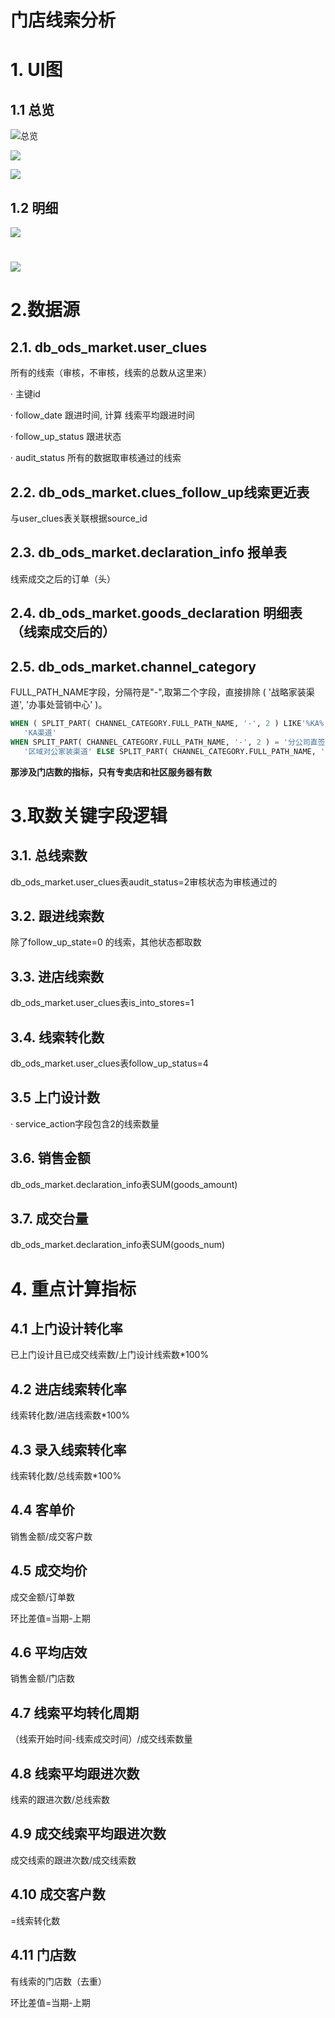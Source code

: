 # 门店线索分析

# 1. UI图

## 1.1 总览

![总览](images/门店线索分析/线索_1_m_1.png)



![](images/门店线索分析/线索_1_m_2.png)

![](images/门店线索分析/线索_1_m_3.png)

## 1.2 明细

![](images/门店线索分析/线索_2_m_1.png)

# ![](images/门店线索分析/线索_2_m_2.png)

# 2.数据源

## 2.1.    db_ods_market.user_clues

所有的线索（审核，不审核，线索的总数从这里来）

·    主键id

·    follow_date 跟进时间, 计算 线索平均跟进时间

·    follow_up_status 跟进状态

·    audit_status   所有的数据取审核通过的线索

## 2.2.  db_ods_market.clues_follow_up线索更近表  

与user_clues表关联根据source_id

## 2.3.  db_ods_market.declaration_info 报单表   

线索成交之后的订单（头）

## 2.4. db_ods_market.goods_declaration 明细表（线索成交后的）

## 2.5. db_ods_market.channel_category 

FULL_PATH_NAME字段，分隔符是"-",取第二个字段，直接排除 ( '战略家装渠道', '办事处营销中心' )。

```sql
WHEN ( SPLIT_PART( CHANNEL_CATEGORY.FULL_PATH_NAME, '-', 2 ) LIKE'%KA%' OR SPLIT_PART( CHANNEL_CATEGORY.FULL_PATH_NAME, '-', 2 ) = '传统百货' ) THEN
   'KA渠道' 
WHEN SPLIT_PART( CHANNEL_CATEGORY.FULL_PATH_NAME, '-', 2 ) = '分公司直签家装定制' THEN
   '区域对公家装渠道' ELSE SPLIT_PART( CHANNEL_CATEGORY.FULL_PATH_NAME, '-', 2 )
```

**那涉及门店数的指标，只有专卖店和社区服务器有数**



# 3.取数关键字段逻辑

## 3.1.    总线索数

db_ods_market.user_clues表audit_status=2审核状态为审核通过的

## 3.2.    跟进线索数

除了follow_up_state=0 的线索，其他状态都取数

## 3.3.    进店线索数

db_ods_market.user_clues表is_into_stores=1

## 3.4.    线索转化数

db_ods_market.user_clues表follow_up_status=4

## 3.5    上门设计数

·    service_action字段包含2的线索数量

## 3.6.    销售金额

db_ods_market.declaration_info表SUM(goods_amount)

## 3.7.    成交台量

db_ods_market.declaration_info表SUM(goods_num)



# 4. 重点计算指标

## 4.1 上门设计转化率

已上门设计且已成交线索数/上门设计线索数*100%

## 4.2 进店线索转化率

线索转化数/进店线索数*100%

## 4.3 录入线索转化率

线索转化数/总线索数*100%

## 4.4 客单价

销售金额/成交客户数

## 4.5 成交均价

成交金额/订单数

环比差值=当期-上期

## 4.6 平均店效

销售金额/门店数

## 4.7 线索平均转化周期

（线索开始时间-线索成交时间）/成交线索数量

## 4.8 线索平均跟进次数

线索的跟进次数/总线索数

## 4.9 成交线索平均跟进次数

成交线索的跟进次数/成交线索数

## 4.10 成交客户数

=线索转化数

## 4.11 门店数

有线索的门店数（去重）

环比差值=当期-上期







